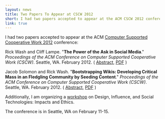 ```yaml
---
layout: news
title: Two Papers To Appear at CSCW 2012
short: I had two papers accepted to appear at the ACM CSCW 2012 conference
link: true
---
```


I had two papers accepted to appear at the ACM [Computer Supported Cooperative Work 2012](http://cscw2012.org/) conference:

Rick Wash and Cliff Lampe. "**The Power of the Ask in Social Media**." *Proceedings of the ACM Conference on Computer
Supported Cooperative Work (CSCW)*. Seattle, WA. February 2012. 
( [Abstract](/papers/conference/power-of-the-ask.html), [PDF](/papers/echo-ask-cscw2012.pdf) )

Jacob Solomon and Rick Wash. "**Bootstrapping Wikis: Developing Critical Mass in an Fledgling Community by Seeding
Content**." *Proceedings of the ACM Conference on Computer Supported Cooperative Work (CSCW)*. Seattle, WA. February 2012. 
( [Abstract](/papers/conference/bootstrapping-cscw.html), [PDF](/papers/bootstrapping-cscw.pdf) )

Additionally, I am organizing a [workshop](http://cscw2012.org/program/accepted_workshops.php#W6) on Design, Influence,
and Social Technologies: Impacts and Ethics.

The conference is in Seattle, WA on February 11-15.
